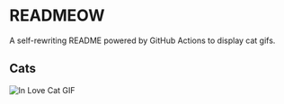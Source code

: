 # READMEOW

A self-rewriting README powered by GitHub Actions to display cat gifs.

## Cats

![In Love Cat GIF](https://media4.giphy.com/media/v1.Y2lkPTlhY2QwMmRhbTdxcDB5MmI5OW9sNTd6MTAydjV2OGJ2NXllMDh3ZmlvNXBscnRicCZlcD12MV9naWZzX3NlYXJjaCZjdD1n/MDJ9IbxxvDUQM/200.gif)
